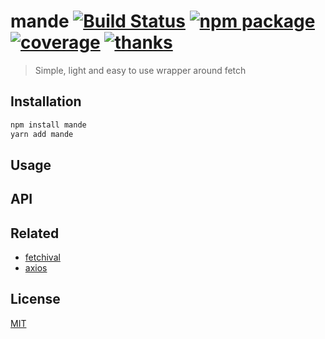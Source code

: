 # mande [![Build Status](https://badgen.net/circleci/github/posva/mande/master)](https://circleci.com/gh/posva/mande) [![npm package](https://badgen.net/npm/v/mande)](https://www.npmjs.com/package/mande) [![coverage](https://badgen.net/codecov/c/github/posva/mande/master)](https://codecov.io/github/posva/mande) [![thanks](https://badgen.net/badge/thanks/♥/pink)](https://github.com/posva/thanks)

> Simple, light and easy to use wrapper around fetch

## Installation

```sh
npm install mande
yarn add mande
```

## Usage

## API

## Related

- [fetchival](https://github.com/typicode/fetchival)
- [axios](https://github.com/axios/axios)

## License

[MIT](http://opensource.org/licenses/MIT)
